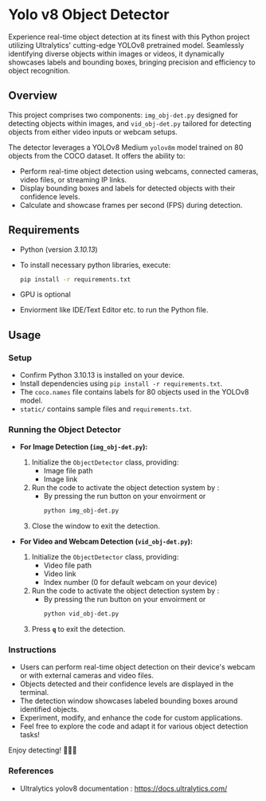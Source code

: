 # Yolo v8 Object Detector

Experience real-time object detection at its finest with this Python project utilizing Ultralytics' cutting-edge YOLOv8 pretrained model. Seamlessly identifying diverse objects within images or videos, it dynamically showcases labels and bounding boxes, bringing precision and efficiency to object recognition.

## Overview

This project comprises two components: `img_obj-det.py` designed for detecting objects within images, and `vid_obj-det.py` tailored for detecting objects from either video inputs or webcam setups.

The detector leverages a YOLOv8 Medium `yolov8m` model trained on 80 objects from the COCO dataset. It offers the ability to:

- Perform real-time object detection using webcams, connected cameras, video files, or streaming IP links.
- Display bounding boxes and labels for detected objects with their confidence levels.
- Calculate and showcase frames per second (FPS) during detection.

## Requirements

- Python (version *3.10.13*)
- To install necessary python libraries, execute:

  ```bash
  pip install -r requirements.txt
- GPU is optional
- Enviorment like IDE/Text Editor etc. to run the Python file.

## Usage

### Setup

- Confirm Python 3.10.13 is installed on your device.
- Install dependencies using `pip install -r requirements.txt`.
- The `coco.names` file contains labels for 80 objects used in the YOLOv8 model.
- `static/` contains sample files and `requirements.txt`.

### Running the Object Detector

- **For Image Detection (`img_obj-det.py`):**
  1. Initialize the `ObjectDetector` class, providing:
     - Image file path
     - Image link
  2. Run the code to activate the object detection system by :
      - By pressing the run button on your envoirment or
        ```bash
        python img_obj-det.py
  3. Close the window to exit the detection.

- **For Video and Webcam Detection (`vid_obj-det.py`):**
  1. Initialize the `ObjectDetector` class, providing:
     - Video file path
     - Video link
     - Index number (0 for default webcam on your device)
  2. Run the code to activate the object detection system by :
      - By pressing the run button on your envoirment or
        ```bash
        python vid_obj-det.py
  3. Press **`q`** to exit the detection.

### Instructions

- Users can perform real-time object detection on their device's webcam or with external cameras and video files.
- Objects detected and their confidence levels are displayed in the terminal.
- The detection window showcases labeled bounding boxes around identified objects.
- Experiment, modify, and enhance the code for custom applications.
- Feel free to explore the code and adapt it for various object detection tasks!

Enjoy detecting! 🕵️‍♂️🎥

### References

- Ultralytics yolov8 documentation : https://docs.ultralytics.com/